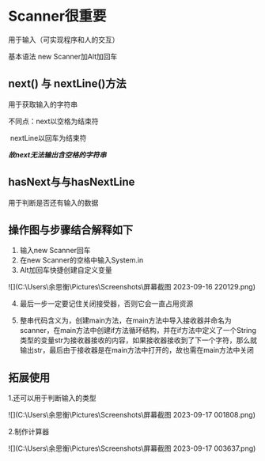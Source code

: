 # Scanner很重要

用于输入（可实现程序和人的交互）

基本语法 new Scanner加Alt加回车

## next() 与 nextLine()方法

用于获取输入的字符串

不同点：next以空格为结束符

​               nextLine以回车为结束符 

***故next无法输出含空格的字符串***

## hasNext与与hasNextLine

用于判断是否还有输入的数据

## 操作图与步骤结合解释如下

1. 输入new Scanner回车
2. 在new Scanner的空格中输入System.in
3. Alt加回车快捷创建自定义变量

![](C:\Users\余思衡\Pictures\Screenshots\屏幕截图 2023-09-16 220129.png)

4. 最后一步一定要记住关闭接受器，否则它会一直占用资源

5. 整串代码含义为，创建main方法，在main方法中导入接收器并命名为scanner，在main方法中创建if方法循环结构，并在if方法中定义了一个String类型的变量str为接收器接收的内容，如果接收器接收到了下一个字符，那么就输出str，最后由于接收器是在main方法中打开的，故也需在main方法中关闭

## 拓展使用

1.还可以用于判断输入的类型

![](C:\Users\余思衡\Pictures\Screenshots\屏幕截图 2023-09-17 001808.png)

2.制作计算器

![](C:\Users\余思衡\Pictures\Screenshots\屏幕截图 2023-09-17 003637.png)






